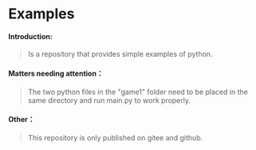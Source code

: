 # Examples

#### Introduction:
>Is a repository that provides simple examples of python.
#### Matters needing attention：
>The two python files in the "game1" folder need to be placed in the same directory and run main.py to work properly.
#### Other：
>This repository is only published on gitee and github.
